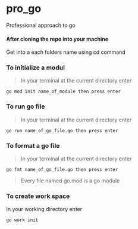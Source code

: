 # pro_go

Professional approach to go

#### After cloning the repo into your machine

Get into a each folders name using cd command

### To initialize a modul

> In your terminal at the current directory enter

```
go mod init name_of_module then press enter
```

### To run go file

> In your terminal at the current directory enter

```
go run name_of_go_file.go then press enter
```

### To format a go file

> In your terminal at the current directory enter

```
go fmt name_of_go_file.go then press enter
```

> Every file named go.mod is a go module

### To create work space

In your working directory enter

`go work init`
